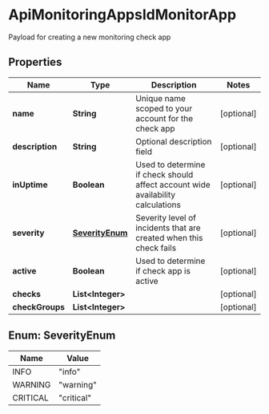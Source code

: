 

# ApiMonitoringAppsIdMonitorApp

Payload for creating a new monitoring check app
## Properties

Name | Type | Description | Notes
------------ | ------------- | ------------- | -------------
**name** | **String** | Unique name scoped to your account for the check app |  [optional]
**description** | **String** | Optional description field |  [optional]
**inUptime** | **Boolean** | Used to determine if check should affect account wide availability calculations |  [optional]
**severity** | [**SeverityEnum**](#SeverityEnum) | Severity level of incidents that are created when this check fails |  [optional]
**active** | **Boolean** | Used to determine if check app is active |  [optional]
**checks** | **List&lt;Integer&gt;** |  |  [optional]
**checkGroups** | **List&lt;Integer&gt;** |  |  [optional]



## Enum: SeverityEnum

Name | Value
---- | -----
INFO | &quot;info&quot;
WARNING | &quot;warning&quot;
CRITICAL | &quot;critical&quot;



